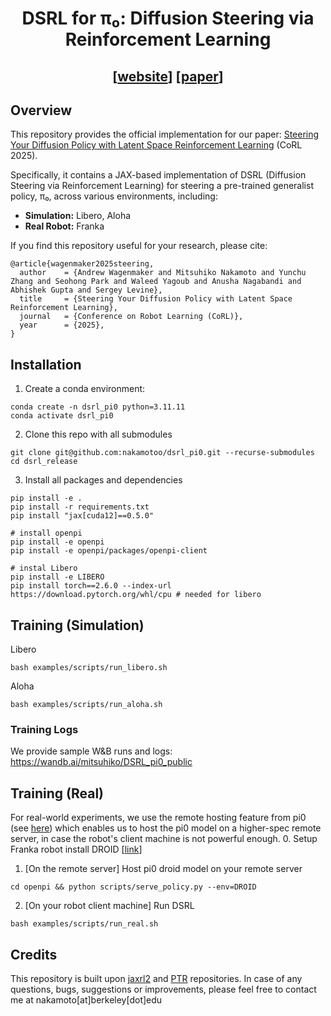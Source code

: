 <div align="center">

# DSRL for π₀: Diffusion Steering via Reinforcement Learning

## [[website](https://diffusion-steering.github.io)]      [[paper](https://arxiv.org/abs/2506.15799)]

</div>


## Overview
This repository provides the official implementation for our paper: [Steering Your Diffusion Policy with Latent Space Reinforcement Learning](https://arxiv.org/abs/2506.15799) (CoRL 2025).

Specifically, it contains a JAX-based implementation of DSRL (Diffusion Steering via Reinforcement Learning) for steering a pre-trained generalist policy, π₀, across various environments, including:

- **Simulation:** Libero, Aloha  
- **Real Robot:** Franka

If you find this repository useful for your research, please cite:

```
@article{wagenmaker2025steering,
  author    = {Andrew Wagenmaker and Mitsuhiko Nakamoto and Yunchu Zhang and Seohong Park and Waleed Yagoub and Anusha Nagabandi and Abhishek Gupta and Sergey Levine},
  title     = {Steering Your Diffusion Policy with Latent Space Reinforcement Learning},
  journal   = {Conference on Robot Learning (CoRL)},
  year      = {2025},
}
```

## Installation
1. Create a conda environment:
```
conda create -n dsrl_pi0 python=3.11.11
conda activate dsrl_pi0
```

2. Clone this repo with all submodules
```
git clone git@github.com:nakamotoo/dsrl_pi0.git --recurse-submodules
cd dsrl_release
```

3. Install all packages and dependencies
```
pip install -e .
pip install -r requirements.txt
pip install "jax[cuda12]==0.5.0"

# install openpi
pip install -e openpi
pip install -e openpi/packages/openpi-client

# instal Libero
pip install -e LIBERO
pip install torch==2.6.0 --index-url https://download.pytorch.org/whl/cpu # needed for libero
```

## Training (Simulation)
Libero
```
bash examples/scripts/run_libero.sh
```
Aloha
```
bash examples/scripts/run_aloha.sh
```
### Training Logs
We provide sample W&B runs and logs: https://wandb.ai/mitsuhiko/DSRL_pi0_public

## Training (Real)
For real-world experiments, we use the remote hosting feature from pi0 (see [here](https://github.com/Physical-Intelligence/openpi/blob/main/docs/remote_inference.md)) which enables us to host the pi0 model on a higher-spec remote server, in case the robot's client machine is not powerful enough. 
0. Setup Franka robot install DROID [[link](https://github.com/droid-dataset/droid.git)]
1. [On the remote server] Host pi0 droid model on your remote server
```
cd openpi && python scripts/serve_policy.py --env=DROID
```
2. [On your robot client machine] Run DSRL
```
bash examples/scripts/run_real.sh
```


## Credits
This repository is built upon [jaxrl2](https://github.com/ikostrikov/jaxrl2) and [PTR](https://github.com/Asap7772/PTR) repositories. 
In case of any questions, bugs, suggestions or improvements, please feel free to contact me at nakamoto\[at\]berkeley\[dot\]edu 
